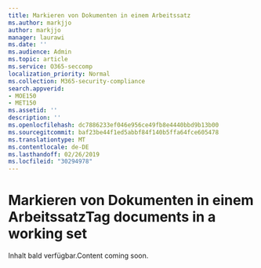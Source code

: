 ```yaml
---
title: Markieren von Dokumenten in einem Arbeitssatz
ms.author: markjjo
author: markjjo
manager: laurawi
ms.date: ''
ms.audience: Admin
ms.topic: article
ms.service: O365-seccomp
localization_priority: Normal
ms.collection: M365-security-compliance
search.appverid:
- MOE150
- MET150
ms.assetid: ''
description: ''
ms.openlocfilehash: dc7886233ef046e956ce49fb8e4440bbd9b13b00
ms.sourcegitcommit: baf23be44f1ed5abbf84f140b5ffa64fce605478
ms.translationtype: MT
ms.contentlocale: de-DE
ms.lasthandoff: 02/26/2019
ms.locfileid: "30294978"
---
```

# <a name="tag-documents-in-a-working-set"></a><span data-ttu-id="725e0-102">Markieren von Dokumenten in einem Arbeitssatz</span><span class="sxs-lookup"><span data-stu-id="725e0-102">Tag documents in a working set</span></span>

<span data-ttu-id="725e0-103">Inhalt bald verfügbar.</span><span class="sxs-lookup"><span data-stu-id="725e0-103">Content coming soon.</span></span>